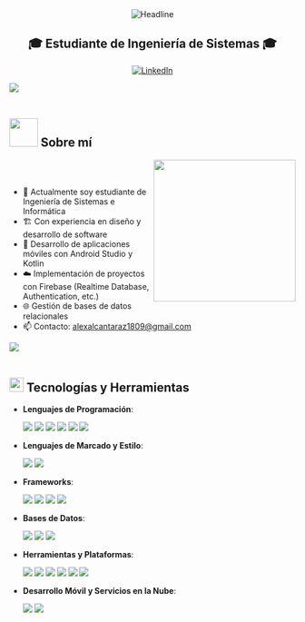 <div align="center">
  <img src="https://readme-typing-svg.herokuapp.com?color=%236FDA44&size=32&center=true&vCenter=true&width=600&height=50&lines=Bienvenido+a+mi+perfil!;Soy+Alex+Alcantara" alt="Headline" />
</div>

<h2 align="center">🎓 Estudiante de Ingeniería de Sistemas 🎓</h2>

<p align="center">
  <a href="https://www.linkedin.com/in/alex-alcantara-zuniga/" target="_blank"><img src="https://img.shields.io/badge/LinkedIn-0077B5?style=for-the-badge&logo=linkedin&logoColor=white" alt="LinkedIn"></a>
</p>

<img src="https://user-images.githubusercontent.com/73097560/115834477-dbab4500-a447-11eb-908a-139a6edaec5c.gif"><br><br>

## <picture><img src = "https://github.com/7oSkaaa/7oSkaaa/blob/main/Images/about_me.gif?raw=true" width = 50px></picture> Sobre mí

<picture> <img align="right" src="https://github.com/7oSkaaa/7oSkaaa/blob/main/Images/Right_Side.gif?raw=true" width = 250px></picture>

<br><br>

- 🔭 Actualmente soy estudiante de Ingeniería de Sistemas e Informática  
- 🏗️ Con experiencia en diseño y desarrollo de software  
- 📱 Desarrollo de aplicaciones móviles con Android Studio y Kotlin  
- ☁️ Implementación de proyectos con Firebase (Realtime Database, Authentication, etc.)  
- 🌐 Gestión de bases de datos relacionales  
- 📫 Contacto: alexalcantaraz1809@gmail.com

<img src="https://user-images.githubusercontent.com/73097560/115834477-dbab4500-a447-11eb-908a-139a6edaec5c.gif"><br><br>

## <img src="https://media2.giphy.com/media/QssGEmpkyEOhBCb7e1/giphy.gif?cid=ecf05e47a0n3gi1bfqntqmob8g9aid1oyj2wr3ds3mg700bl&rid=giphy.gif" width ="25"> Tecnologías y Herramientas

- **Lenguajes de Programación**:

  <p align="left">
    <img src="https://img.shields.io/badge/Python-%233776AB.svg?style=for-the-badge&logo=python&logoColor=white"/>
    <img src="https://img.shields.io/badge/Java-%23ED8B00.svg?style=for-the-badge&logo=java&logoColor=white"/>
    <img src="https://img.shields.io/badge/Kotlin-%230095D5.svg?style=for-the-badge&logo=kotlin&logoColor=white"/>
    <img src="https://img.shields.io/badge/PHP-%23777BB4.svg?style=for-the-badge&logo=php&logoColor=white"/>
    <img src="https://img.shields.io/badge/JavaScript-%23F7DF1E.svg?style=for-the-badge&logo=javascript&logoColor=black"/>
    <img src="https://img.shields.io/badge/SQL-%23007ACC.svg?style=for-the-badge&logo=database&logoColor=white"/>
  </p>

- **Lenguajes de Marcado y Estilo**:

  <p align="left">
    <img src="https://img.shields.io/badge/HTML5-%23E34F26.svg?style=for-the-badge&logo=html5&logoColor=white"/>
    <img src="https://img.shields.io/badge/CSS3-%231572B6.svg?style=for-the-badge&logo=css3&logoColor=white"/>
  </p>

- **Frameworks**:

  <p align="left">
    <img src="https://img.shields.io/badge/Spring%20Boot-%236DB33F.svg?style=for-the-badge&logo=spring-boot&logoColor=white"/>
    <img src="https://img.shields.io/badge/Laravel-%23FF2D20.svg?style=for-the-badge&logo=laravel&logoColor=white"/>
    <img src="https://img.shields.io/badge/Django-%23092E20.svg?style=for-the-badge&logo=django&logoColor=white"/>
    <img src="https://img.shields.io/badge/Flask-%23000000.svg?style=for-the-badge&logo=flask&logoColor=white"/>
  </p>

- **Bases de Datos**:

  <p align="left">
    <img src="https://img.shields.io/badge/PostgreSQL-%23336791.svg?style=for-the-badge&logo=postgresql&logoColor=white"/>
    <img src="https://img.shields.io/badge/MySQL-%23F1C40F.svg?style=for-the-badge&logo=mysql&logoColor=black"/>
    <img src="https://img.shields.io/badge/MongoDB-%2347A248.svg?style=for-the-badge&logo=mongodb&logoColor=white"/>
  </p>

- **Herramientas y Plataformas**:

  <p align="left">
    <img src="https://img.shields.io/badge/Git-%23F05033.svg?style=for-the-badge&logo=git&logoColor=white"/>
    <img src="https://img.shields.io/badge/GitHub-%23121011.svg?style=for-the-badge&logo=github&logoColor=white"/>
    <img src="https://img.shields.io/badge/Docker-%232496ED.svg?style=for-the-badge&logo=docker&logoColor=white"/>
    <img src="https://img.shields.io/badge/Power%20BI-%23F2C811.svg?style=for-the-badge&logo=powerbi&logoColor=black"/>
    <img src="https://img.shields.io/badge/Jira-0052CC?style=for-the-badge&logo=jira&logoColor=white"/>
    <img src="https://img.shields.io/badge/Google%20Colab-%23F9AB00.svg?style=for-the-badge&logo=google-colab&logoColor=white"/>
  </p>

- **Desarrollo Móvil y Servicios en la Nube**:

  <p align="left">
    <img src="https://img.shields.io/badge/Android%20Studio-3DDC84?style=for-the-badge&logo=android-studio&logoColor=white"/>
    <img src="https://img.shields.io/badge/Firebase-FFCA28?style=for-the-badge&logo=firebase&logoColor=black"/>
  </p>
